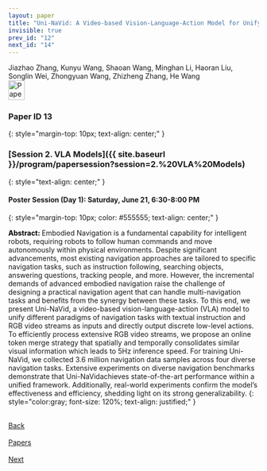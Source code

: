 ```yaml
---
layout: paper
title: "Uni-NaVid: A Video-based Vision-Language-Action Model for Unifying Embodied Navigation Tasks"
invisible: true
prev_id: "12"
next_id: "14"
---
```

<div class="paper-authors">
  <div class="paper-author-box">
    <div class="paper-author-name">Jiazhao Zhang, Kunyu Wang, Shaoan Wang, Minghan Li, Haoran Liu, Songlin Wei, Zhongyuan Wang, Zhizheng Zhang, He Wang</div>
    <div class="paper-author-uni"></div>
  </div>
</div>

<div class="paper-pdf">
  <div>
    <a href="https://www.roboticsproceedings.org/rss21/p013.pdf" title="Download PDF" target="_blank">
      <img src="{{ site.baseurl }}/images/paper_link_cardinal_red.png" alt="Paper PDF" width="33" height="40" />
    </a>
  </div>
</div>

### Paper ID 13
{: style="margin-top: 10px; text-align: center;" }

### [Session 2. VLA Models]({{ site.baseurl }}/program/papersession?session=2.%20VLA%20Models)
{: style="text-align: center;" }

#### Poster Session (Day 1): Saturday, June 21, 6:30-8:00 PM
{: style="margin-top: 10px; color: #555555; text-align: center;" }

<b style="color: black;">Abstract: </b>Embodied Navigation is a fundamental capability for intelligent robots, requiring robots to follow human commands and move autonomously within physical environments. Despite significant advancements, most existing navigation approaches are tailored to specific navigation tasks, such as instruction following, searching objects, answering questions, tracking people, and more. However, the incremental demands of advanced embodied navigation raise the challenge of designing a practical navigation agent that can handle multi-navigation tasks and benefits from the synergy between these tasks. To this end, we present Uni-NaVid, a video-based vision-language-action (VLA) model to unify different paradigms of navigation tasks with textual instruction and RGB video streams as inputs and directly output discrete low-level actions. To efficiently process extensive RGB video streams, we propose an online token merge strategy that spatially and temporally consolidates similar visual information which leads to 5Hz inference speed. For training Uni-NaVid, we collected 3.6 million navigation data samples across four diverse navigation tasks. Extensive experiments on diverse navigation benchmarks demonstrate that Uni-NaVidachieves state-of-the-art performance within a unified framework. Additionally, real-world experiments confirm the model’s effectiveness and efficiency, shedding light on its strong generalizability.
{: style="color:gray; font-size: 120%; text-align: justified;" }

<div class="paper-menu">
  <div class="paper-menu-inner">
    <a href="{{ site.baseurl }}/program/papers/12/" title="Previous Paper">
            <div class="paper-menu-icon">
                <i class="fas fa-arrow-left"></i><br>
                <span class="paper-menu-label">Back</span>
            </div>
        </a>
    <a href="{{ site.baseurl }}/program/papers" title="All Papers">
      <div class="paper-menu-icon">
        <i class="fas fa-list"></i><br>
        <span class="paper-menu-label">Papers</span>
      </div>
    </a>
    <a href="{{ site.baseurl }}/program/papers/14/" title="Next Paper">
            <div class="paper-menu-icon">
                <i class="fas fa-arrow-right"></i><br>
                <span class="paper-menu-label">Next</span>
            </div>
        </a>
  </div>
</div>
